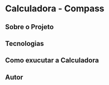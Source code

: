 # Calculadora - Compass


## Sobre o Projeto




## Tecnologias




## Como exucutar a Calculadora




## Autor


